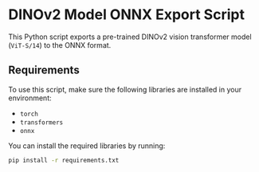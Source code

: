 # DINOv2 Model ONNX Export Script

This Python script exports a pre-trained DINOv2 vision transformer model (`ViT-S/14`) to the ONNX format.

## Requirements

To use this script, make sure the following libraries are installed in your environment:

- `torch`
- `transformers`
- `onnx`

You can install the required libraries by running:
```bash
pip install -r requirements.txt